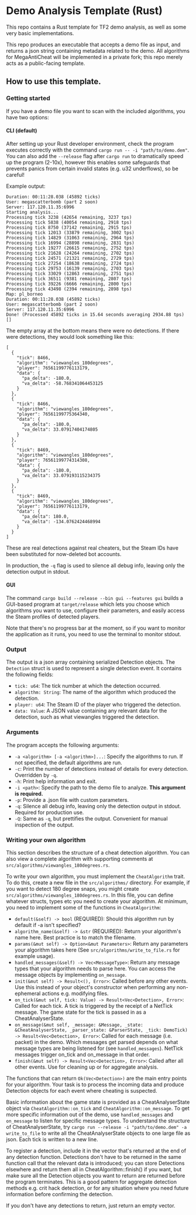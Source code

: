 # Demo Analysis Template (Rust)

This repo contains a Rust template for TF2 demo analysis, as well as some very basic implementations.

This repo produces an executable that accepts a demo file as input, and returns a json string containing metadata related to the demo. All algorithms for MegaAntiCheat will be implemented in a private fork; this repo merely acts as a public-facing template.

## How to use this template.

### Getting started

If you have a demo file you want to scan with the included algorithms, you have two options:

#### CLI (default)

After setting up your Rust developer environment, check the program executes correctly with the command `cargo run -- -i "path/to/demo.dem"`. You can also add the `--release` flag after `cargo run` to dramatically speed up the program (2-10x), however this enables some safeguards that prevents panics from certain invalid states (e.g. u32 underflows), so be careful!

Example output: 
```Map: pl_borneo
Duration: 00:11:28.038 (45892 ticks)
User: megascatterbomb (part 2 soon)
Server: 117.120.11.35:6996
Starting analysis...
Processing tick 3238 (42654 remaining, 3237 tps)
Processing tick 5838 (40054 remaining, 2918 tps)
Processing tick 8750 (37142 remaining, 2915 tps)
Processing tick 12013 (33879 remaining, 3002 tps)
Processing tick 14829 (31063 remaining, 2964 tps)
Processing tick 16994 (28898 remaining, 2831 tps)
Processing tick 19277 (26615 remaining, 2752 tps)
Processing tick 21628 (24264 remaining, 2702 tps)
Processing tick 24571 (21321 remaining, 2729 tps)
Processing tick 27254 (18638 remaining, 2724 tps)
Processing tick 29753 (16139 remaining, 2703 tps)
Processing tick 33029 (12863 remaining, 2751 tps)
Processing tick 36511 (9381 remaining, 2807 tps)
Processing tick 39226 (6666 remaining, 2800 tps)
Processing tick 43498 (2394 remaining, 2898 tps)
Map: pl_borneo
Duration: 00:11:28.038 (45892 ticks)
User: megascatterbomb (part 2 soon)
Server: 117.120.11.35:6996
Done! (Processed 45892 ticks in 15.64 seconds averaging 2934.88 tps)
[]
```

The empty array at the bottom means there were no detections. If there were detections, they would look something like this:

```
[
  {
    "tick": 8466,
    "algorithm": "viewangles_180degrees",
    "player": 76561199776113179,
    "data": {
      "pa_delta": -180.0,
      "va_delta": -58.768341064453125
    }
  },
  {
    "tick": 8466,
    "algorithm": "viewangles_180degrees",
    "player": 76561199775364340,
    "data": {
      "pa_delta": -180.0,
      "va_delta": 33.07917404174805
    }
  },
  {
    "tick": 8469,
    "algorithm": "viewangles_180degrees",
    "player": 76561199774314308,
    "data": {
      "pa_delta": -180.0,
      "va_delta": 33.079193115234375
    }
  },
  {
    "tick": 8469,
    "algorithm": "viewangles_180degrees",
    "player": 76561199776113179,
    "data": {
      "pa_delta": 180.0,
      "va_delta": -134.0762424468994
    }
  }
]
```
These are real detections against real cheaters, but the Steam IDs have been substituted for now-deleted bot accounts.

In production, the `-q` flag is used to silence all debug info, leaving only the detection output in stdout. 

#### GUI

The command `cargo build --release --bin gui --features gui` builds a GUI-based program at `target/release` which lets you choose which algorithms you want to use, configure their parameters, and easily access the Steam profiles of detected players.

Note that there's no progress bar at the moment, so if you want to monitor the application as it runs, you need to use the terminal to monitor stdout.

### Output

The output is a json array containing serialized Detection objects. The `Detection` struct is used to represent a single detection event. It contains the following fields:

- `tick: u64`: The tick number at which the detection occurred.
- `algorithm: String`: The name of the algorithm which produced the detection.
- `player: u64`: The Steam ID of the player who triggered the detection.
- `data: Value`: A JSON value containing any relevant data for the detection, such as what viewangles triggered the detection.

### Arguments

The program accepts the following arguments:

- `-a <algorithm> [-a <algorithm>]...`: Specify the algorithms to run. If not specified, the default algorithms are run.
- `-c`: Print the number of detections instead of details for every detection. Overridden by `-q`.
- `-h`: Print help information and exit.
- `-i <path>`: Specify the path to the demo file to analyze. **This argument is required.**
- `-p`: Provide a .json file with custom parameters. 
- `-q`: Silence all debug info, leaving only the detection output in stdout. Required for production use.
- `-Q`: Same as `-q`, but prettifies the output. Convenient for manual inspection of the output.

### Writing your own algorithm

This section describes the structure of a cheat detection algorithm. You can also view a complete algorithm with supporting comments at `src/algorithms/viewangles_180degrees.rs`.

To write your own algorithm, you must implement the `CheatAlgorithm` trait. To do this, create a new file in the `src/algorithms/` directory. For example, if you want to detect 180 degree snaps, you might create `src/algorithms/viewangles_180degrees.rs`. In this file, you can define whatever structs, types etc you need to create your algorithm. At minimum, you need to implement some of the functions in `CheatAlgorithm`:

- `default(&self) -> bool` (REQUIRED): Should this algorithm run by default if -a isn't specified?
- `algorithm_name(&self) -> &str` (REQUIRED): Return your algorithm's name here. Best practice is to match the filename.
- `params(&mut self) -> Option<&mut Parameters>`: Return any parameters your algorithm takes here (See `src/algorithms/write_to_file.rs` for example usage).
- `handled_messages(&self) -> Vec<MessageType>`: Return any message types that your algorithm needs to parse here. You can access the message objects by implementing `on_message`.
- `init(&mut self) -> Result<(), Error>`: Called before any other events. Use this instead of your object's constructor when performing any non-ephemeral actions e.g. modifying files.
- `on_tick(&mut self, tick: Value) -> Result<Vec<Detection>, Error>`: Called for each tick. A tick is triggered by the receipt of a NetTick message. The game state for the tick is passed in as a CheatAnalyserState.
- `on_message(&mut self, _message: &Message, _state: &CheatAnalyserState, _parser_state: &ParserState, _tick: DemoTick) -> Result<Vec<Detection>, Error>`: Called for each message (i.e. packet) in the demo. Which messages get parsed depends on what message types are being listened for (see `handled_messages`). NetTick messages trigger on_tick and on_message in that order.
- `finish(&mut self) -> Result<Vec<Detection>, Error>`: Called after all other events. Use for cleaning up or for aggregate analysis.

The functions that can return `Ok(Vec<Detection>)` are the main entry points for your algorithm. Your task is to process the incoming data and produce Detection objects for each event where cheating is suspected.

Basic information about the game state is provided as a CheatAnalyserState object via `CheatAlgorithm::on_tick` and `CheatAlgorithm::on_message`. To get more specific information out of the demo, use `handled_messages` and `on_message` to listen for specific message types. To understand the structure of CheatAnalyserState, try `cargo run --release -i "path/to/demo.dem" -a write_to_file` to write all the CheatAnalyserState objects to one large file as json. Each tick is written to a new line.

To register a detection, include it in the vector that's returned at the end of any detection function. Detections don't have to be returned in the same function call that the relevant data is introduced; you can store Detections elsewhere and return them all in CheatAlgorithm::finish() if you want, but make sure all the Detection objects you want to return are returned before the program terminates. This is a good pattern for aggregate detection methods e.g. crit hack detection, or for any situation where you need future information before confirming the detection.

If you don't have any detections to return, just return an empty vector.